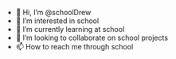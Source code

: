 - 👋 Hi, I’m @schoolDrew
- 👀 I’m interested in school
- 🌱 I’m currently learning at school
- 💞️ I’m looking to collaborate on school projects
- 📫 How to reach me through school

<!---
schoolDrew/schoolDrew is a ✨ special ✨ repository because its `README.md` (this file) appears on your GitHub profile.
You can click the Preview link to take a look at your changes.
--->
